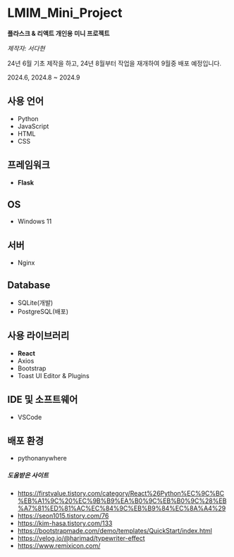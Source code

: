 # LMIM_Mini_Project
**플라스크 & 리액트 개인용 미니 프로젝트**

*제작자: 서다현*

24년 6월 기초 제작을 하고, 24년 8월부터 작업을 재개하여 9월중 배포 예정입니다.

2024.6, 2024.8 ~ 2024.9

## 사용 언어
- Python
- JavaScript
- HTML
- CSS

## 프레임워크
- **Flask**

## OS
- Windows 11

## 서버
- Nginx

## Database
- SQLite(개발)
- PostgreSQL(배포)

## 사용 라이브러리
- **React**
- Axios
- Bootstrap
- Toast UI Editor & Plugins

## IDE 및 소프트웨어
- VSCode

## 배포 환경
- pythonanywhere

##### 도움받은 사이트
- https://firstvalue.tistory.com/category/React%26Python%EC%9C%BC%EB%A1%9C%20%EC%9B%B9%EA%B0%9C%EB%B0%9C%28%EB%A7%81%ED%81%AC%EC%84%9C%EB%B9%84%EC%8A%A4%29
- https://seon1015.tistory.com/76
- https://kim-hasa.tistory.com/133
- https://bootstrapmade.com/demo/templates/QuickStart/index.html
- https://velog.io/@harimad/typewriter-effect
- https://www.remixicon.com/
